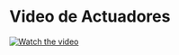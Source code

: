 # Video de Actuadores
[![Watch the video](https://i9.ytimg.com/vi/RRDpHw5XtS4/mq1.jpg?sqp=COyP5_gF&rs=AOn4CLBdJB9i19h5qiVe4E-3BauuL2kr3A)](https://youtu.be/RRDpHw5XtS4)

